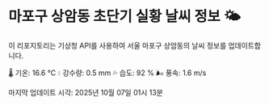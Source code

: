 
# 마포구 상암동 초단기 실황 날씨 정보 🌤️

이 리포지토리는 기상청 API를 사용하여 서울 마포구 상암동의 날씨 정보를 업데이트합니다. 

🌡️ 기온: 16.6 ℃
💧 강수량: 0.5 mm
💦 습도: 92 %
🌬️ 풍속: 1.6 m/s

마지막 업데이트 시각: 2025년 10월 07일 01시 13분    
